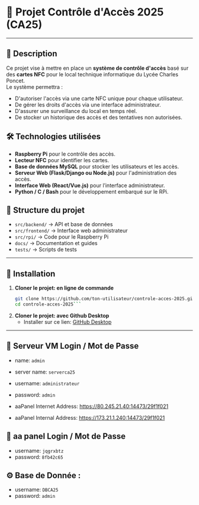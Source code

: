 # 🚀 Projet Contrôle d'Accès 2025 (CA25)
---
## 📌 Description
Ce projet vise à mettre en place un **système de contrôle d'accès** basé sur des **cartes NFC** pour le local technique informatique du Lycée Charles Poncet.  
Le système permettra :
- D'autoriser l'accès via une carte NFC unique pour chaque utilisateur.
- De gérer les droits d'accès via une interface administrateur.
- D'assurer une surveillance du local en temps réel.
- De stocker un historique des accès et des tentatives non autorisées.

## 🛠️ Technologies utilisées
- **Raspberry Pi** pour le contrôle des accès.
- **Lecteur NFC** pour identifier les cartes.
- **Base de données MySQL** pour stocker les utilisateurs et les accès.
- **Serveur Web (Flask/Django ou Node.js)** pour l'administration des accès.
- **Interface Web (React/Vue.js)** pour l’interface administrateur.
- **Python / C / Bash** pour le développement embarqué sur le RPi.

## 📂 Structure du projet
- `src/backend/` → API et base de données
- `src/frontend/` → Interface web administrateur
- `src/rpi/` → Code pour le Raspberry Pi
- `docs/` → Documentation et guides
- `tests/` → Scripts de tests
---
## 📝 Installation
1. **Cloner le projet: en ligne de commande**
   ```bash
   git clone https://github.com/ton-utilisateur/controle-acces-2025.git
   cd controle-acces-2025```
   
2. **Cloner le projet: avec Github Desktop**
   - Installer sur ce lien: [GitHub Desktop](https://desktop.github.com/download/)
---
## 🔐 Serveur VM Login / Mot de Passe 
- name: `admin`
- server name: `serverca25`
- username: `administrateur`
- password: `admin`

- aaPanel Internet Address: https://80.245.21.40:14473/29f1f021
- aaPanel Internal Address: https://173.21.1.240:14473/29f1f021

## 💚 aa panel Login / Mot de Passe
- username: `jqgrxbtz`
- password: `8fb42c65`

## ⚙️ Base de Donnée :
- username: `DBCA25`
- password: `admin`
